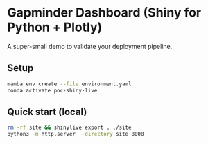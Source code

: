 # Gapminder Dashboard (Shiny for Python + Plotly)

A super-small demo to validate your deployment pipeline.


## Setup

```bash
mamba env create --file environment.yaml
conda activate poc-shiny-live
```

## Quick start (local)

```bash
rm -rf site && shinylive export . ./site
python3 -m http.server --directory site 8008
```
